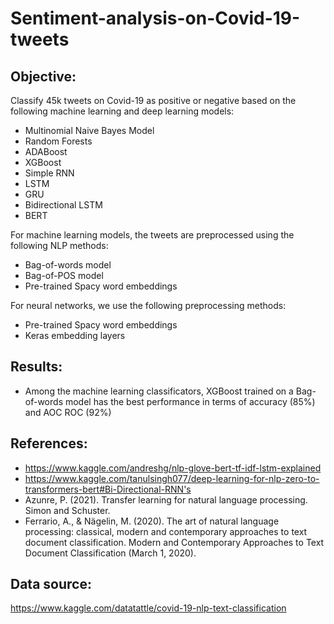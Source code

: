 # Sentiment-analysis-on-Covid-19-tweets

Objective: 
-----------------------------------------------------------------------------------------------------------------------------------------
Classify 45k tweets on Covid-19 as positive or negative based on the following machine learning and deep learning models: 

* Multinomial Naive Bayes Model
* Random Forests 
* ADABoost
* XGBoost
* Simple RNN
* LSTM 
* GRU
* Bidirectional LSTM
* BERT 

For machine learning models, the tweets are preprocessed using the following NLP methods: 

* Bag-of-words model
* Bag-of-POS model
* Pre-trained Spacy word embeddings

For neural networks, we use the following preprocessing methods: 

* Pre-trained Spacy word embeddings
* Keras embedding layers

Results:
--------------------------------------------------------------------------------------------------------------------------------------
* Among the machine learning classificators, XGBoost trained on a Bag-of-words model has the best performance in terms of accuracy (85%) and AOC ROC (92%)

References: 
----------------------------------------------------------------------------------------------------------------------------------------
* https://www.kaggle.com/andreshg/nlp-glove-bert-tf-idf-lstm-explained
* https://www.kaggle.com/tanulsingh077/deep-learning-for-nlp-zero-to-transformers-bert#Bi-Directional-RNN's
* Azunre, P. (2021). Transfer learning for natural language processing. Simon and Schuster.
* Ferrario, A., & Nägelin, M. (2020). The art of natural language processing: classical, modern and contemporary approaches to text document classification. Modern and Contemporary Approaches to Text Document Classification (March 1, 2020).

Data source: 
----------------------------------------------------------------------------------------------------------------------------------------
https://www.kaggle.com/datatattle/covid-19-nlp-text-classification
